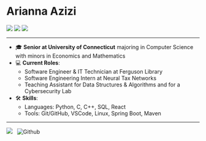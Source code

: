 # Arianna Azizi 
[![](https://img.shields.io/badge/linkedin-%230077B5.svg?&style=for-the-badge&logo=linkedin&logoColor=white)](https://www.linkedin.com/in/arianna-azizi/)
[![](https://img.shields.io/badge/Gmail-D14836?style=for-the-badge&logo=gmail&logoColor=white)](mailto:aziziarianna@gmail.com)
[![](https://img.shields.io/badge/GitHub-000000?style=for-the-badge&logo=github&logoColor=white)](https://github.com/ar1a3131)
<br>

---

- 🎓 **Senior at University of Connecticut** majoring in Computer Science with minors in Economics and Mathematics
- 💻 **Current Roles**: 
  - Software Engineer & IT Technician at Ferguson Library
  - Software Engineering Intern at Neural Tax Networks
  - Teaching Assistant for Data Structures & Algorithms and for a Cybersecurity Lab
- 🛠️ **Skills**:
  - Languages: Python, C, C++, SQL, React
  - Tools: Git/GitHub, VSCode, Linux, Spring Boot, Maven

---

![](https://komarev.com/ghpvc/?username=ar1a3131&color=brightgreen)
&nbsp; ![Github](https://img.shields.io/github/followers/ar1a3131?label=Follow%20Me%21&style=social)

[website]: https://github.com/ar1a3131
[linkedin]: https://www.linkedin.com/in/arianna-azizi/
[email]: mailto:aziziarianna@gmail.com

